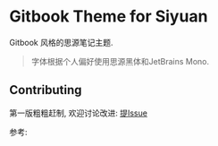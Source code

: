 # Gitbook Theme for Siyuan

Gitbook 风格的思源笔记主题.

>  字体根据个人偏好使用思源黑体和JetBrains Mono.

## Contributing

第一版粗粗赶制, 欢迎讨论改进: [提Issue](https://github.com/yuuuxt/siyuan-gitbook-azure/issues/new)

参考:

[Gitbook Theme for Typora]: https://github.com/16soundsofsilence/typora-gitbook-theme

